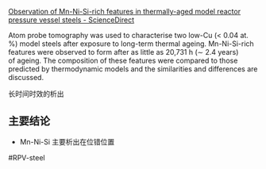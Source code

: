 [Observation of Mn-Ni-Si-rich features in thermally-aged model reactor pressure vessel steels - ScienceDirect](https://www.sciencedirect.com/science/article/pii/S135964622030628X?dgcid=rss_sd_all)

Atom probe tomography was used to characterise two low-Cu (< 0.04 at. %) model steels after exposure to long-term thermal ageing. Mn-Ni-Si-rich features were observed to form after as little as 20,731 h (∼ 2.4 years) of ageing. The composition of these features were compared to those predicted by thermodynamic models and the similarities and differences are discussed.

长时间时效的析出

## 主要结论
- Mn-Ni-Si 主要析出在位错位置

#RPV-steel

